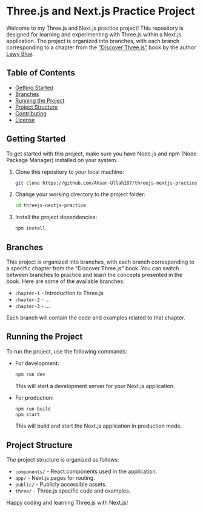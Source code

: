 # Three.js and Next.js Practice Project

Welcome to my Three.js and Next.js practice project! This repository is designed
for learning and experimenting with Three.js within a Next.js application. The
project is organized into branches, with each branch corresponding to a chapter
from the ["Discover Three.js"](https://discoverthreejs.com/book/first-steps/)
book by the author [Lewy Blue](https://www.linkedin.com/in/lewy-blue-30b9b193/).

## Table of Contents

- [Getting Started](#getting-started)
- [Branches](#branches)
- [Running the Project](#running-the-project)
- [Project Structure](#project-structure)
- [Contributing](#contributing)
- [License](#license)

## Getting Started

To get started with this project, make sure you have Node.js and npm (Node
Package Manager) installed on your system.

1. Clone this repository to your local machine:

      ```bash
      git clone https://github.com/Ahsan-Ullah187/threejs-nextjs-practice.git
      ```

2. Change your working directory to the project folder:

      ```bash
      cd threejs-nextjs-practice
      ```

3. Install the project dependencies:

      ```bash
      npm install
      ```

## Branches

This project is organized into branches, with each branch corresponding to a
specific chapter from the "Discover Three.js" book. You can switch between
branches to practice and learn the concepts presented in the book. Here are some
of the available branches:

- `chapter-1` - Introduction to Three.js
- `chapter-2` - ...
- `chapter-3` - ...

Each branch will contain the code and examples related to that chapter.

## Running the Project

To run the project, use the following commands:

- For development:

     ```bash
     npm run dev
     ```

     This will start a development server for your Next.js application.

- For production:

     ```bash
     npm run build
     npm start
     ```

     This will build and start the Next.js application in production mode.

## Project Structure

The project structure is organized as follows:

- `components/` - React components used in the application.
- `app/` - Next.js pages for routing.
- `public/` - Publicly accessible assets.
- `three/` - Three.js specific code and examples.

Happy coding and learning Three.js with Next.js!
